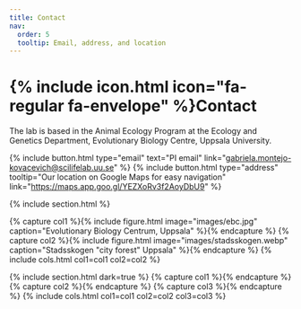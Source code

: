 ```yaml
---
title: Contact
nav:
  order: 5
  tooltip: Email, address, and location
---
```


# {% include icon.html icon="fa-regular fa-envelope" %}Contact

The lab is based in the Animal Ecology Program at the Ecology and Genetics Department, Evolutionary Biology Centre, Uppsala University.

{% include button.html type="email" text="PI email" link="gabriela.montejo-kovacevich@scilifelab.uu.se" %}
{% include button.html type="address" tooltip="Our location on Google Maps for easy navigation" link="https://maps.app.goo.gl/YEZXoRv3f2AoyDbU9" %}

{% include section.html %}

{% capture col1 %}{% include figure.html image="images/ebc.jpg" caption="Evolutionary Biology Centrum, Uppsala" %}{% endcapture %}
{% capture col2 %}{% include figure.html image="images/stadsskogen.webp" caption="Stadsskogen \"city forest\" Uppsala" %}{% endcapture %}
{% include cols.html col1=col1 col2=col2 %}

{% include section.html dark=true %}
{% capture col1 %}{% endcapture %}
{% capture col2 %}{% endcapture %}
{% capture col3 %}{% endcapture %}
{% include cols.html col1=col1 col2=col2 col3=col3 %}

